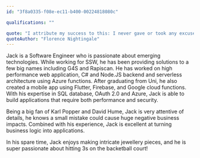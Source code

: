 ```yaml
---
id: "3f8a0335-f08e-ec11-b400-00224818080c"

qualifications: ""

quote: "I attribute my success to this: I never gave or took any excuse."
quoteAuthor: "Florence Nightingale"
---
```



Jack is a Software Engineer who is passionate about emerging technologies. While working for SSW, he has been providing solutions to a few big names including G4S and Rapiscan. He has worked on high performance web application, C# and Node.JS backend and serverless architecture using Azure functions. After graduating from Uni, he also created a mobile app using Flutter, Firebase, and Google cloud functions. With his expertise in SQL database, OAuth 2.0 and Azure, Jack is able to build applications that require both performance and security.

Being a big fan of Karl Popper and David Hume, Jack is very attentive of details, he knows a small mistake could cause huge negative business impacts.
Combined with his experience, Jack is excellent at turning business logic into applications.



In his spare time, Jack enjoys making intricate jewellery pieces, and he is super passionate about hitting 3s on the backetball court!

